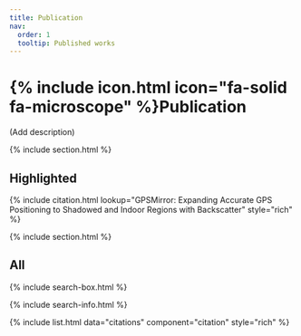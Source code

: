 ```yaml
---
title: Publication
nav:
  order: 1
  tooltip: Published works
---
```


# {% include icon.html icon="fa-solid fa-microscope" %}Publication

(Add description)

{% include section.html %}

## Highlighted

{% include citation.html lookup="GPSMirror: Expanding Accurate GPS Positioning to Shadowed and Indoor Regions with Backscatter" style="rich" %}

{% include section.html %}

## All

{% include search-box.html %}

{% include search-info.html %}

{% include list.html data="citations" component="citation" style="rich" %}
